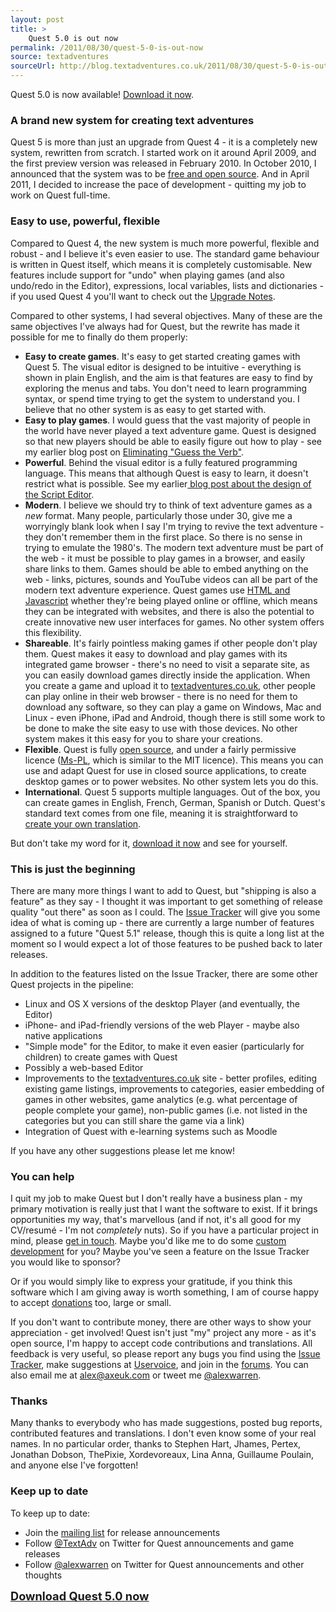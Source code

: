 ```yaml
---
layout: post
title: >
    Quest 5.0 is out now
permalink: /2011/08/30/quest-5-0-is-out-now
source: textadventures
sourceUrl: http://blog.textadventures.co.uk/2011/08/30/quest-5-0-is-out-now/
---
```

Quest 5.0 is now available! <a title="Download Quest" href="http://www.textadventures.co.uk/quest/download/">Download it now</a>.
<h3>A brand new system for creating text adventures</h3>
Quest 5 is more than just an upgrade from Quest 4 - it is a completely new system, rewritten from scratch. I started work on it around April 2009, and the first preview version was released in February 2010. In October 2010, I announced that the system was to be <a href="/2010/10/18/quest-5-0-is-now-open-source/">free and open source</a>. And in April 2011, I decided to increase the pace of development - quitting my job to work on Quest full-time.
<h3>Easy to use, powerful, flexible</h3>
Compared to Quest 4, the new system is much more powerful, flexible and robust - and I believe it's even easier to use. The standard game behaviour is written in Quest itself, which means it is completely customisable. New features include support for "undo" when playing games (and also undo/redo in the Editor), expressions, local variables, lists and dictionaries - if you used Quest 4 you'll want to check out the <a href="http://quest5.net/wiki/Upgrading_from_Quest_4">Upgrade Notes</a>.

Compared to other systems, I had several objectives. Many of these are the same objectives I've always had for Quest, but the rewrite has made it possible for me to finally do them properly:
<ul>
	<li><strong>Easy to create games</strong>. It's easy to get started creating games with Quest 5. The visual editor is designed to be intuitive - everything is shown in plain English, and the aim is that features are easy to find by exploring the menus and tabs. You don't need to learn programming syntax, or spend time trying to get the system to understand you. I believe that no other system is as easy to get started with.</li>
	<li><strong>Easy to play games</strong>. I would guess that the vast majority of people in the world have never played a text adventure game. Quest is designed so that new players should be able to easily figure out how to play - see my earlier blog post on <a title="Eliminating “Guess the Verb”" href="/2011/07/11/eliminating-guess-the-verb/">Eliminating "Guess the Verb"</a>.</li>
	<li><strong>Powerful</strong>. Behind the visual editor is a fully featured programming language. This means that although Quest is easy to learn, it doesn't restrict what is possible. See my earlier<a title="Programming visually – the Script Editor in Quest 5.0 Beta 2" href="/2011/06/13/programming-visually-the-script-editor-in-quest-5-0-beta-2/"> blog post about the design of the Script Editor</a>.</li>
	<li><strong>Modern</strong>. I believe we should try to think of text adventure games as a <em>new</em> format. Many people, particularly those under 30, give me a worryingly blank look when I say I'm trying to revive the text adventure - they don't remember them in the first place. So there is no sense in trying to emulate the 1980's. The modern text adventure must be part of the web - it must be possible to play games in a browser, and easily share links to them. Games should be able to embed anything on the web - links, pictures, sounds and YouTube videos can all be part of the modern text adventure experience. Quest games use <a title="The HTML interface in Quest 5.0" href="/2010/02/19/the-html-interface-in-quest-5-0/">HTML and Javascript</a> whether they're being played online or offline, which means they can be integrated with websites, and there is also the potential to create innovative new user interfaces for games. No other system offers this flexibility.</li>
	<li><strong>Shareable</strong>. It's fairly pointless making games if other people don't play them. Quest makes it easy to download and play games with its integrated game browser - there's no need to visit a separate site, as you can easily download games directly inside the application. When you create a game and upload it to <a title="Home" href="http://www.textadventures.co.uk/">textadventures.co.uk</a>, other people can play online in their web browser - there is no need for them to download any software, so they can play a game on Windows, Mac and Linux - even iPhone, iPad and Android, though there is still some work to be done to make the site easy to use with those devices. No other system makes it this easy for you to share your creations.</li>
	<li><strong>Flexible</strong>. Quest is fully <a href="http://quest.codeplex.com">open source</a>, and under a fairly permissive licence (<a href="http://www.opensource.org/licenses/ms-pl">Ms-PL</a>, which is similar to the MIT licence). This means you can use and adapt Quest for use in closed source applications, to create desktop games or to power websites. No other system lets you do this.</li>
	<li><strong>International</strong>. Quest 5 supports multiple languages. Out of the box, you can create games in English, French, German, Spanish or Dutch. Quest's standard text comes from one file, meaning it is straightforward to <a href="http://quest5.net/wiki/Translating_Quest">create your own translation</a>.</li>
</ul>
<div>But don't take my word for it, <a title="Download Quest" href="http://www.textadventures.co.uk/quest/download/">download it now</a> and see for yourself.</div>
<h3>This is just the beginning</h3>
There are many more things I want to add to Quest, but "shipping is also a feature" as they say - I thought it was important to get something of release quality "out there" as soon as I could. The <a href="http://quest.codeplex.com/workitem/list/advanced?keyword=&amp;status=All&amp;type=All&amp;priority=All&amp;release=Quest%205.1&amp;assignedTo=All&amp;component=All&amp;sortField=Votes&amp;sortDirection=Descending&amp;page=0">Issue Tracker</a> will give you some idea of what is coming up - there are currently a large number of features assigned to a future "Quest 5.1" release, though this is quite a long list at the moment so I would expect a lot of those features to be pushed back to later releases.

In addition to the features listed on the Issue Tracker, there are some other Quest projects in the pipeline:
<ul>
	<li>Linux and OS X versions of the desktop Player (and eventually, the Editor)</li>
	<li>iPhone- and iPad-friendly versions of the web Player - maybe also native applications</li>
	<li>"Simple mode" for the Editor, to make it even easier (particularly for children) to create games with Quest</li>
	<li>Possibly a web-based Editor</li>
	<li>Improvements to the <a title="Home" href="http://www.textadventures.co.uk/">textadventures.co.uk</a> site - better profiles, editing existing game listings, improvements to categories, easier embedding of games in other websites, game analytics (e.g. what percentage of people complete your game), non-public games (i.e. not listed in the categories but you can still share the game via a link)</li>
	<li>Integration of Quest with e-learning systems such as Moodle</li>
</ul>
<div>If you have any other suggestions please let me know!</div>
<h3>You can help</h3>
I quit my job to make Quest but I don't really have a business plan - my primary motivation is really just that I want the software to exist. If it brings opportunities my way, that's marvellous (and if not, it's all good for my CV/resumé - I'm not <em>completely</em> nuts). So if you have a particular project in mind, please <a href="mailto:alex@axeuk.com">get in touch</a>. Maybe you'd like me to do some <a title="Custom Development" href="http://www.textadventures.co.uk/quest/custom-development/">custom development</a> for you? Maybe you've seen a feature on the Issue Tracker you would like to sponsor?

Or if you would simply like to express your gratitude, if you think this software which I am giving away is worth something, I am of course happy to accept <a title="Donate" href="http://www.textadventures.co.uk/quest/donate/">donations</a> too, large or small.

If you don't want to contribute money, there are other ways to show your appreciation - get involved! Quest isn't just "my" project any more - as it's open source, I'm happy to accept code contributions and translations. All feedback is very useful, so please report any bugs you find using the <a href="http://quest.codeplex.com/workitem/list/advanced">Issue Tracker</a>, make suggestions at <a href="http://quest.uservoice.com">Uservoice</a>, and join in the <a href="http://www.axeuk.com/phpBB3/viewforum.php?f=10">forums</a>. You can also email me at <a href="mailto:alex@axeuk.com">alex@axeuk.com</a> or tweet me <a href="http://twitter.com/alexwarren">@alexwarren</a>.
<h3>Thanks</h3>
Many thanks to everybody who has made suggestions, posted bug reports, contributed features and translations. I don't even know some of your real names. In no particular order, thanks to Stephen Hart, Jhames, Pertex, Jonathan Dobson, ThePixie, Xordevoreaux, Lina Anna, Guillaume Poulain, and anyone else I've forgotten!
<h3>Keep up to date</h3>
To keep up to date:
<ul>
	<li>Join the <a href="http://www.textadventures.co.uk/quest/mailing-list/">mailing list</a> for release announcements</li>
	<li>Follow <a href="http://twitter.com/textadv">@TextAdv</a> on Twitter for Quest announcements and game releases</li>
	<li>Follow <a href="http://twitter.com/alexwarren">@alexwarren</a> on Twitter for Quest announcements and other thoughts</li>
</ul>
<a style="font-size:130%;font-weight:bold;" title="Download Quest" href="http://www.textadventures.co.uk/quest/download/">Download Quest 5.0 now</a>